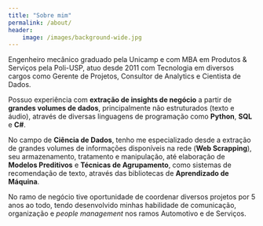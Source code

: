 ```yaml
---
title: "Sobre mim"
permalink: /about/
header:
    image: /images/background-wide.jpg
---
```


Engenheiro mecânico graduado pela Unicamp e com MBA em Produtos & Serviços pela Poli-USP, atuo desde 2011 com Tecnologia em diversos cargos como Gerente de Projetos, Consultor de Analytics e Cientista de Dados.

Possuo experiência com **extração de insights de negócio** a partir de **grandes volumes de dados**, principalmente não estruturados (texto e áudio), através de diversas linguagens de programação como **Python**, **SQL** e **C#**.

No campo de **Ciência de Dados**, tenho me especializado desde a extração de grandes volumes de informações disponíveis na rede (**Web Scrapping**), seu armazenamento, tratamento e manipulação, até elaboração de **Modelos Preditivos** e **Técnicas de Agrupamento**, como sistemas de recomendação de texto, através das bibliotecas de **Aprendizado de Máquina**.

No ramo de negócio tive oportunidade de coordenar diversos projetos por 5 anos ao todo, tendo desenvolvido minhas habilidade de comunicação, organização e *people management* nos ramos Automotivo e de Serviços.
